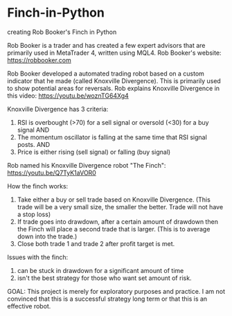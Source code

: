 # Finch-in-Python
creating Rob Booker's Finch in Python

Rob Booker is a trader and has created a few expert advisors that are primarily used in MetaTrader 4, written using MQL4.
Rob Booker's website: https://robbooker.com

Rob Booker developed a automated trading robot based on a custom indicator that he made (called Knoxville Divergence). This is primarily used to show potential areas for reversals. Rob explains Knoxville Divergence in this video: https://youtu.be/woznTG64Xg4

Knoxville Divergence has 3 criteria:
1. RSI is overbought (>70) for a sell signal or oversold (<30) for a buy signal
AND
2. The momentum oscillator is falling at the same time that RSI signal posts.
AND
3. Price is either rising (sell signal) or falling (buy signal)

Rob named his Knoxville Divergence robot "The Finch": https://youtu.be/Q7TyK1aVOR0

How the finch works:
1. Take either a buy or sell trade based on Knoxville Divergence. (This trade will be a very small size, the smaller the better. Trade will not have a stop loss)
2. If trade goes into drawdown, after a certain amount of drawdown then the Finch will place a second trade that is larger. (This is to average down into the trade.)
3. Close both trade 1 and trade 2 after profit target is met.

Issues with the finch:
1. can be stuck in drawdown for a significant amount of time
2. isn't the best strategy for those who want set amount of risk.

GOAL:
This project is merely for exploratory purposes and practice. I am not convinced that this is a successful strategy long term or that this is an effective robot.

